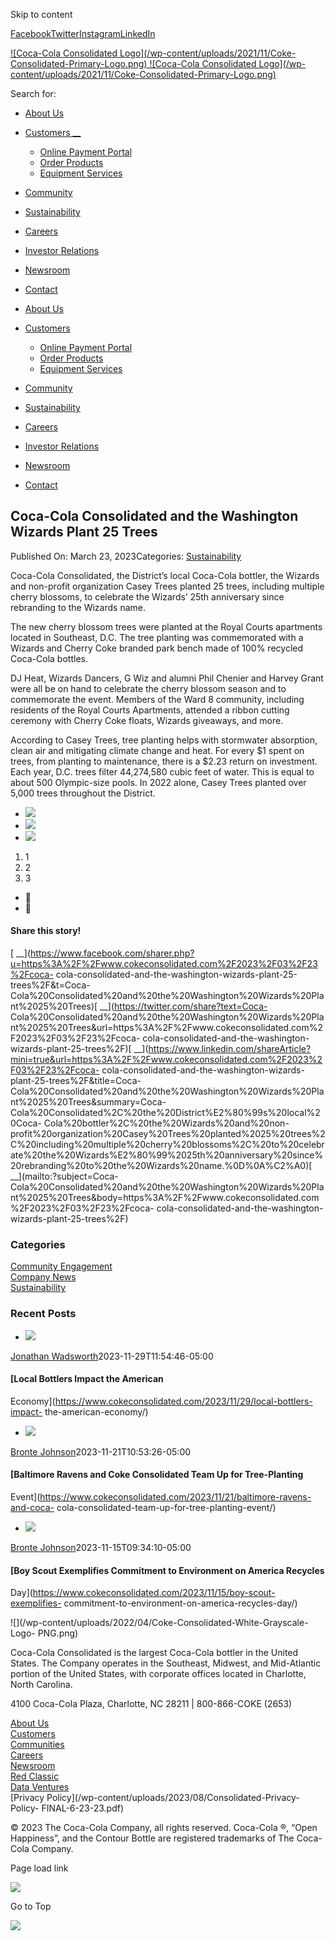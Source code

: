 Skip to content

[Facebook](https://www.facebook.com/CocaColaConsolidated/)[Twitter](https://twitter.com/CokeCCBCC)[Instagram](https://www.instagram.com/cocacolaconsolidated/)[LinkedIn](https://www.linkedin.com/company/cocacolaconsolidated)

[ ![Coca-Cola Consolidated Logo](/wp-content/uploads/2021/11/Coke-
Consolidated-Primary-Logo.png) ![Coca-Cola Consolidated Logo](/wp-
content/uploads/2021/11/Coke-Consolidated-Primary-Logo.png)
](https://www.cokeconsolidated.com/)

Search for:

  * [About Us](https://www.cokeconsolidated.com/about-us/)
  * [Customers __](https://www.cokeconsolidated.com/customers/)
    * [Online Payment Portal](https://www.cokeconsolidated.com/online-payment-portal/)
    * [ Order Products](https://www.cokeconsolidated.com/order-products/)
    * [Equipment Services](https://www.cokeconsolidated.com/equipment-services/)
  * [Community](https://www.cokeconsolidated.com/community/)
  * [Sustainability](https://www.cokeconsolidated.com/sustainability/)
  * [Careers](http://work4coke.com)
  * [Investor Relations](https://www.cokeconsolidated.com/investor-relations/)
  * [Newsroom](https://www.cokeconsolidated.com/newsroom/)
  * [Contact](https://www.cokeconsolidated.com/contact/)

  * [About Us](https://www.cokeconsolidated.com/about-us/)
  * [Customers ](https://www.cokeconsolidated.com/customers/)
    * [Online Payment Portal](https://www.cokeconsolidated.com/online-payment-portal/)
    * [Order Products](https://www.cokeconsolidated.com/order-products/)
    * [Equipment Services](https://www.cokeconsolidated.com/equipment-services/)
  * [Community](https://www.cokeconsolidated.com/community/)
  * [Sustainability](https://www.cokeconsolidated.com/sustainability/)
  * [Careers](http://work4coke.com)
  * [Investor Relations](https://www.cokeconsolidated.com/investor-relations/)
  * [Newsroom](https://www.cokeconsolidated.com/newsroom/)
  * [Contact](https://www.cokeconsolidated.com/contact/)

## Coca-Cola Consolidated and the Washington Wizards Plant 25 Trees

Published On: March 23, 2023Categories:
[Sustainability](https://www.cokeconsolidated.com/category/sustainability/)

Coca-Cola Consolidated, the District’s local Coca-Cola bottler, the Wizards
and non-profit organization Casey Trees planted 25 trees, including multiple
cherry blossoms, to celebrate the Wizards’ 25th anniversary since rebranding
to the Wizards name.



The new cherry blossom trees were planted at the Royal Courts apartments
located in Southeast, D.C. The tree planting was commemorated with a Wizards
and Cherry Coke branded park bench made of 100% recycled Coca-Cola bottles.  



DJ Heat, Wizards Dancers, G Wiz and alumni Phil Chenier and Harvey Grant were
all be on hand to celebrate the cherry blossom season and to commemorate the
event. Members of the Ward 8 community, including residents of the Royal
Courts Apartments, attended a ribbon cutting ceremony with Cherry Coke floats,
Wizards giveaways, and more.



According to Casey Trees, tree planting helps with stormwater absorption,
clean air and mitigating climate change and heat. For every $1 spent on trees,
from planting to maintenance, there is a $2.23 return on investment. Each
year, D.C. trees filter 44,274,580 cubic feet of water. This is equal to about
500 Olympic-size pools. In 2022 alone, Casey Trees planted over 5,000 trees
throughout the District.

  * ![](/wp-content/uploads/2023/03/IMAGE_Wizards-Tree-Planting5-300x200.jpg)
  * ![](/wp-content/uploads/2023/03/20230315_WizTreePlanting_455-300x200.jpg)
  * ![](/wp-content/uploads/2023/03/IMAGE_WIzardsTreePlanting8-300x200.jpg)

  1. 1
  2. 2
  3. 3

  * 
  * 

#### Share this story!

[
__](https://www.facebook.com/sharer.php?u=https%3A%2F%2Fwww.cokeconsolidated.com%2F2023%2F03%2F23%2Fcoca-
cola-consolidated-and-the-washington-wizards-plant-25-trees%2F&t=Coca-
Cola%20Consolidated%20and%20the%20Washington%20Wizards%20Plant%2025%20Trees)[
__](https://twitter.com/share?text=Coca-
Cola%20Consolidated%20and%20the%20Washington%20Wizards%20Plant%2025%20Trees&url=https%3A%2F%2Fwww.cokeconsolidated.com%2F2023%2F03%2F23%2Fcoca-
cola-consolidated-and-the-washington-wizards-plant-25-trees%2F)[
__](https://www.linkedin.com/shareArticle?mini=true&url=https%3A%2F%2Fwww.cokeconsolidated.com%2F2023%2F03%2F23%2Fcoca-
cola-consolidated-and-the-washington-wizards-plant-25-trees%2F&title=Coca-
Cola%20Consolidated%20and%20the%20Washington%20Wizards%20Plant%2025%20Trees&summary=Coca-
Cola%20Consolidated%2C%20the%20District%E2%80%99s%20local%20Coca-
Cola%20bottler%2C%20the%20Wizards%20and%20non-
profit%20organization%20Casey%20Trees%20planted%2025%20trees%2C%20including%20multiple%20cherry%20blossoms%2C%20to%20celebrate%20the%20Wizards%E2%80%99%2025th%20anniversary%20since%20rebranding%20to%20the%20Wizards%20name.%0D%0A%C2%A0)[
__](mailto:?subject=Coca-
Cola%20Consolidated%20and%20the%20Washington%20Wizards%20Plant%2025%20Trees&body=https%3A%2F%2Fwww.cokeconsolidated.com%2F2023%2F03%2F23%2Fcoca-
cola-consolidated-and-the-washington-wizards-plant-25-trees%2F)

###  **Categories**

[Community Engagement](/category/community-engagement/)  
[Company News](/category/company-news/)  
[Sustainability](/category/sustainability/)

### **Recent Posts**

  * [![](/wp-content/uploads/2023/10/20230919_POLITICO-FF_0331-700x441.jpg)](https://www.cokeconsolidated.com/2023/11/29/local-bottlers-impact-the-american-economy/)

[Jonathan Wadsworth](https://www.cokeconsolidated.com/author/jonathan/ "Posts
by Jonathan Wadsworth")2023-11-29T11:54:46-05:00

#### [Local Bottlers Impact the American
Economy](https://www.cokeconsolidated.com/2023/11/29/local-bottlers-impact-
the-american-economy/)

  * [![](/wp-content/uploads/2023/11/DSC_0871-700x441.jpeg)](https://www.cokeconsolidated.com/2023/11/21/baltimore-ravens-and-coca-cola-consolidated-team-up-for-tree-planting-event/)

[Bronte Johnson](https://www.cokeconsolidated.com/author/bronte/ "Posts by
Bronte Johnson")2023-11-21T10:53:26-05:00

#### [Baltimore Ravens and Coke Consolidated Team Up for Tree-Planting
Event](https://www.cokeconsolidated.com/2023/11/21/baltimore-ravens-and-coca-
cola-consolidated-team-up-for-tree-planting-event/)

  * [![](/wp-content/uploads/2023/11/2Jimmy_Scout_Recycle_-700x441.jpg)](https://www.cokeconsolidated.com/2023/11/15/boy-scout-exemplifies-commitment-to-environment-on-america-recycles-day/)

[Bronte Johnson](https://www.cokeconsolidated.com/author/bronte/ "Posts by
Bronte Johnson")2023-11-15T09:34:10-05:00

#### [Boy Scout Exemplifies Commitment to Environment on America Recycles
Day](https://www.cokeconsolidated.com/2023/11/15/boy-scout-exemplifies-
commitment-to-environment-on-america-recycles-day/)

![](/wp-content/uploads/2022/04/Coke-Consolidated-White-Grayscale-Logo-
PNG.png)

Coca-Cola Consolidated is the largest Coca-Cola bottler in the United States.
The Company operates in the Southeast, Midwest, and Mid-Atlantic portion of
the United States, with corporate offices located in Charlotte, North
Carolina.

4100 Coca-Cola Plaza, Charlotte, NC 28211 | 800-866-COKE (2653)

[](https://www.facebook.com/CocaColaConsolidated/)[](https://twitter.com/CokeCCBCC)[](https://www.instagram.com/cocacolaconsolidated/)[](https://www.linkedin.com/company/cocacolaconsolidated)

[About Us](/about-us/)  
[Customers](/customers/)  
[Communities](/community/)  
[Careers](https://www.work4coke.com)  
[Newsroom](/newsroom/)  
[Red Classic](https://www.redclassic.com/)  
[Data Ventures](https://www.dataventures.com/)  
[Privacy Policy](/wp-content/uploads/2023/08/Consolidated-Privacy-Policy-
FINAL-6-23-23.pdf)

© 2023 The Coca-Cola Company, all rights reserved. Coca-Cola ®, “Open
Happiness”, and the Contour Bottle are registered trademarks of The Coca-Cola
Company.

Page load link

![](https://px.ads.linkedin.com/collect/?pid=4836482&fmt=gif)

Go to Top

![](https://www.facebook.com/tr?id=639886518035729&ev=PageView&noscript=1)

